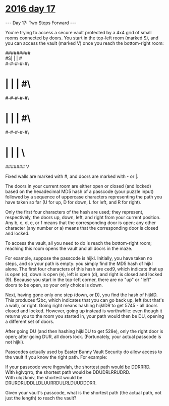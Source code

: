 # [2016 day 17](https://adventofcode.com/2016/day/17)

--- Day 17: Two Steps Forward ---

You're trying to access a secure vault protected by a 4x4 grid of small rooms connected by doors. You start in the top-left room (marked S), and you can access the vault (marked V) once you reach the bottom-right room:



#########\
#S| | | #\
#-#-#-#-#\
# | | | #\
#-#-#-#-#\
# | | | #\
#-#-#-#-#\
# | | |  \
####### V



Fixed walls are marked with #, and doors are marked with - or |.



The doors in your current room are either open or closed (and locked) based on the hexadecimal MD5 hash of a passcode (your puzzle input) followed by a sequence of uppercase characters representing the path you have taken so far (U for up, D for down, L for left, and R for right).



Only the first four characters of the hash are used; they represent, respectively, the doors up, down, left, and right from your current position. Any b, c, d, e, or f means that the corresponding door is open; any other character (any number or a) means that the corresponding door is closed and locked.



To access the vault, all you need to do is reach the bottom-right room; reaching this room opens the vault and all doors in the maze.



For example, suppose the passcode is hijkl. Initially, you have taken no steps, and so your path is empty: you simply find the MD5 hash of hijkl alone. The first four characters of this hash are ced9, which indicate that up is open (c), down is open (e), left is open (d), and right is closed and locked (9). Because you start in the top-left corner, there are no "up" or "left" doors to be open, so your only choice is down.



Next, having gone only one step (down, or D), you find the hash of hijklD. This produces f2bc, which indicates that you can go back up, left (but that's a wall), or right. Going right means hashing hijklDR to get 5745 - all doors closed and locked. However, going up instead is worthwhile: even though it returns you to the room you started in, your path would then be DU, opening a different set of doors.



After going DU (and then hashing hijklDU to get 528e), only the right door is open; after going DUR, all doors lock. (Fortunately, your actual passcode is not hijkl).



Passcodes actually used by Easter Bunny Vault Security do allow access to the vault if you know the right path.  For example:



If your passcode were ihgpwlah, the shortest path would be DDRRRD.\
With kglvqrro, the shortest path would be DDUDRLRRUDRD.\
With ulqzkmiv, the shortest would be DRURDRUDDLLDLUURRDULRLDUUDDDRR.



Given your vault's passcode, what is the shortest path (the actual path, not just the length) to reach the vault?



